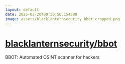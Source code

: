 ```yaml
---
layout: default
date: 2025-02-20T00:30:56.154588
image: assets/blacklanternsecurity_bbot_cropped.png
---
```


# [blacklanternsecurity/bbot](https://github.com/blacklanternsecurity/bbot)

BBOT: Automated OSINT scanner for hackers
